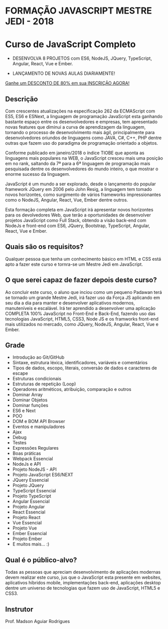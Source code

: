 # FORMAÇÃO JAVASCRIPT MESTRE JEDI - 2018
# Curso de JavaScript Completo

- DESENVOLVA 8 PROJETOS com ES6, NodeJS, JQuery, TypeScript, Angular, React, Vue e Ember. 

-  LANÇAMENTO DE NOVAS AULAS DIARIAMENTE! 

[Ganhe um DESCONTO DE 80% em sua INSCRIÇÃO AGORA!](https://www.udemy.com/curso-de-javascript-completo-formacao-mestre-jedi-javascript/?couponCode=LANCAMENTO-80-DESCON)

## Descrição

Com crescentes atualizações na especificação 262 da ECMAScript com ES5, ES6 e ESNext, a linguagem de programação JavaScript esta ganhando bastante espaço entre os desenvolvedores e empresas, tem apresentado novas features que diminui a curva de aprendizagem da linguagem, tornando o processo de desenvolvimento mais ágil, principalmente para desenvolvedores oriundos de linguagens como JAVA, C#, C++, PHP dentre outras que fazem uso do paradigma de programação orientado a objetos.

Conforme publicado em janeiro/2018 o índice TIOBE que aponta as linguagens mais populares na WEB, o JavaScript cresceu mais uma posição em no rank, saltando da 7ª para a 6ª linguagem de programação mais pesquisada dentre os desenvolvedores do mundo inteiro, o que mostrar o enorme sucesso da linguagem.

JavaScript é um mundo a ser explorado, desde o lançamento do popular framework JQuery em 2006 pelo John Resig, a linguagem tem tomado novos horizontes, como surgimento de vários frameworks impressionantes como o NodeJS, Angular, React, Vue, Ember dentre outros. 

Esta formação completa em JavaScript irá apresentar novos horizontes para os devolvedores Web, que terão a oportunidades de desenvolver projetos JavaScript como Full Stack, obtendo a visão back-end com NodeJs e front-end com ES6, JQuery, Bootstrap, TypeScript, Angular, React, Vue e Ember.

## Quais são os requisitos?

Qualquer pessoa que tenha um conhecimento básico em HTML e CSS está apto a fazer este curso e tornra-se um Mestre Jedi em JavaScript.

## O que serei capaz de fazer depois deste curso?

Ao concluir este curso, o aluno que inciou como um pequeno Padawan terá se tornado um grande Mestre Jedi, irá fazer uso da Força JS aplicando em seu dia a dia para manter e desenvolver aplicativos modernos, manuteníveis e escalável.
Irá ter aprendido a desenvolver uma aplicação COMPLETA 100% JavaScript no Front-End e Back-End, fazendo uso das tecnologias JavaScript, HTML5, CSS3, Node JS e os framworks front-end mais utilizados no mercado, como JQuery, NodeJS, Angular, React, Vue e Ember.

## Grade
- Introdução ao Git/GitHub
- Sintaxe, estrutura léxica, identificadores, variáveis e comentários
- Tipos de dados, escopo, literais, conversão de dados e caracteres de escape
- Estruturas condicionais
- Estruturas de repetição (Loop)
- Operadores aritméticos, atribuição, comparação e outros
- Dominar Array
- Dominar Objetos
- Dominar funções
- ES6 e Next
- POO
- DOM e BOM API Browser
- Eventos e manipuladores
- Ajax
- Debug
- Testes
- Expressões Regulares
- Boas práticas
- Webpack Essencial
- NodeJs e API
- Projeto NodeJS - API
- Projeto JavaScript ES6/NEXT
- JQuery Essencial
- Projeto JQuery
- TypeScript Essencial
- Projeto TypeScript
- Angular Essencial
- Projeto Angular
- React Essencial
- Projeto React
- Vue Essencial
- Projeto Vue
- Ember Essencial
- Projeto Ember
- E muitos mais... :)

## Qual é o público-alvo?

Todas as pessoas que apreciam desenvolvimento de aplicações modernas devem realizar este curso, jus que o JavaScript esta presente em websites, aplicativos híbridos mobile, implementações back-end, aplicações desktop dentre um universo de tecnologias que fazem uso de JavaScript, HTML5 e CSS3.


## Instrutor
Prof. Madson Aguiar Rodrigues
